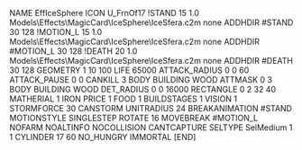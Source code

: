 NAME EffIceSphere
ICON U_FrnOf17
!STAND           15 1.0 Models\Effects\MagicCard\IceSphere\IceSfera.c2m none
ADDHDIR #STAND 30 128
!MOTION_L          15 1.0 Models\Effects\MagicCard\IceSphere\IceSfera.c2m none
ADDHDIR #MOTION_L 30 128
!DEATH         20 1.0 Models\Effects\MagicCard\IceSphere\IceSfera.c2m none
ADDHDIR #DEATH 30 128
GEOMETRY 1 10 100
LIFE     65000
ATTACK_RADIUS 0 0 60
ATTACK_PAUSE 0 0
CANKILL 3 BODY BUILDING WOOD 
ATTMASK 0 3 BODY BUILDING WOOD
DET_RADIUS 0 0 16000
RECTANGLE 0 2 32 40
MATHERIAL 1 IRON
PRICE 1 FOOD 1
BUILDSTAGES 1
VISION 1
STORMFORCE 30
CANSTORM
UNITRADIUS 24
BREAKANIMATION #STAND
MOTIONSTYLE SINGLESTEP
ROTATE 16
MOVEBREAK #MOTION_L
NOFARM
NOALTINFO
NOCOLLISION
CANTCAPTURE
SELTYPE SelMedium 1 1
CYLINDER 17 60
NO_HUNGRY
IMMORTAL
[END]
